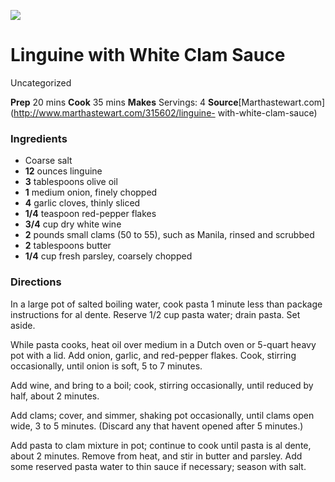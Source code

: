 ﻿

[![](../Images/c537d0a3-45d3-4bd9-8afc-4494068cf0ca.jpg)](http://www.marthastewart.com/sites/files/marthastewart.com/styles/wmax-520-highdpi/public/d23/med102963_0607_linguini/med102963_0607_linguini_vert.jpg?itok=jNTe7G-R)

#  Linguine with White Clam Sauce

Uncategorized

 **Prep** 20 mins **Cook** 35 mins **Makes** Servings: 4
**Source**[Marthastewart.com](http://www.marthastewart.com/315602/linguine-
with-white-clam-sauce)

###  Ingredients

  * Coarse salt
  *  **12** ounces linguine
  *  **3** tablespoons olive oil
  *  **1** medium onion, finely chopped
  *  **4** garlic cloves, thinly sliced
  *  **1/4** teaspoon red-pepper flakes
  *  **3/4** cup dry white wine
  *  **2** pounds small clams (50 to 55), such as Manila, rinsed and scrubbed
  *  **2** tablespoons butter
  *  **1/4** cup fresh parsley, coarsely chopped

###  Directions

In a large pot of salted boiling water, cook pasta 1 minute less than package
instructions for al dente. Reserve 1/2 cup pasta water; drain pasta. Set
aside.

While pasta cooks, heat oil over medium in a Dutch oven or 5-quart heavy pot
with a lid. Add onion, garlic, and red-pepper flakes. Cook, stirring
occasionally, until onion is soft, 5 to 7 minutes.

Add wine, and bring to a boil; cook, stirring occasionally, until reduced by
half, about 2 minutes.

Add clams; cover, and simmer, shaking pot occasionally, until clams open wide,
3 to 5 minutes. (Discard any that havent opened after 5 minutes.)

Add pasta to clam mixture in pot; continue to cook until pasta is al dente,
about 2 minutes. Remove from heat, and stir in butter and parsley. Add some
reserved pasta water to thin sauce if necessary; season with salt.

